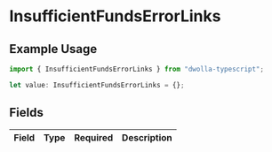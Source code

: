 # InsufficientFundsErrorLinks

## Example Usage

```typescript
import { InsufficientFundsErrorLinks } from "dwolla-typescript";

let value: InsufficientFundsErrorLinks = {};
```

## Fields

| Field       | Type        | Required    | Description |
| ----------- | ----------- | ----------- | ----------- |